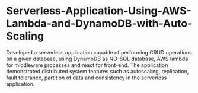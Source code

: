 # Serverless-Application-Using-AWS-Lambda-and-DynamoDB-with-Auto-Scaling
Developed a serverless application capable of performing CRUD operations on a given database, using DynamoDB as NO-SQL database, AWS lambda for middleware processes and react for front-end. The application demonstrated distributed system features such as autoscaling, replication, fault tolerance, partition of data and consistency in the serverless application. 
